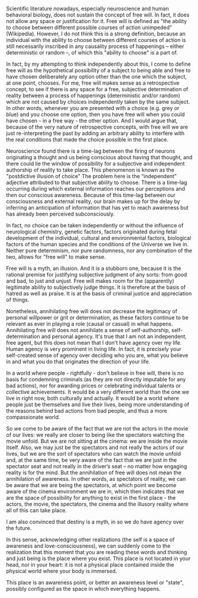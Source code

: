 Scientific literature nowadays, especially neuroscience and human behavioral biology, does not sustain the concept of free will.
In fact, it does not allow any space or justification for it.
Free will is defined as "the ability to choose between different possible courses of action unimpeded" (Wikipedia).
However, I do not think this is a strong definition, because an individual with the ability to choose between different courses of action is still necessarily inscribed in any causality process of happenings – either deterministic or random –, of which this "ability to choose" is a part of.

In fact, by my attempting to think independently about this, I come to define free will as the hypothetical possibility of a subject to being able and free to have chosen deliberately any option other than the one which the subject, at one point, chooses.
For me, free will makes sense as a retrospective concept, to see if there is any space for a free, subjective determination of reality between a process of happenings (deterministic and/or random) which are not caused by choices independently taken by the same subject.
In other words, whenever you are presented with a choice (e.g. grey or blue) and you choose one option, then you have free will when you could have chosen - in a free way - the other option.
And I would argue that, because of the very nature of retrospective concepts, with free will we are just re-interpreting the past by adding an arbitrary ability to interfere with the real conditions that made the choice possible in the first place.

Neuroscience found there is a time-lag between the firing of neurons originating a thought and us being conscious about having that thought, and there could lie the window of possibility for a subjective  and independent authorship of reality to take place.
This phenomenon is known as the "postdictive illusion of choice"
The problem here is the “independent” adjective attributed to that subjective ability to choose.
There is a time-lag occurring during which external information reaches our perceptions and then our conscious awareness.
Because of this time-lag between our consciousness and external reality, our brain makes up for the delay by inferring an anticipation of information that has yet to reach awareness but has already been perceived subconsciously.

In fact, no choice can be taken independently or without the influence of neurological chemistry, genetic factors, factors originated during fetal development of the individual, cultural and environmental factors, biological factors of the human species and the conditions of the Universe we live in.
Neither pure determinism, nor pure randomness, nor any combination of the two, allows for "free will" to make sense.

Free will is a myth, an illusion. And it is a stubborn one, because it is the rational premise for justifying subjective judgment of any sorts: from good and bad, to just and unjust.
Free will makes room for the (apparently) legitimate ability to subjectively judge things.
It is therefore at the basis of hatred as well as praise.
It is at the basis of criminal justice and appreciation of things.

Nonetheless, annihilating free will does not decrease the legitimacy of personal willpower or grit or determination, as these factors continue to be relevant as ever in playing a role (causal or casual) in what happens.
Annihilating free will does not annihilate a sense of self-authorship, self-determination and personal agency.
It's true that I am not an independent, free agent, but this does not mean that I don't have agency over my life.
Human agency is very prominent in living life.
In fact, it is precisely your self-created sense of agency over deciding who you are, what you believe in and what you do that originates the direction of your life.

In a world where people - rightfully - don't believe in free will, there is no basis for condemning criminals (as they are not directly imputable for any bad actions), nor for awarding prices or celebrating individual talents or collective achievements.
It would be a very different world than the one we live in right now, both culturally and actually. It would be a world where people just be themselves and live their lives, being more understanding of the reasons behind bad actions from bad people, and thus a more compassionate world.

So we come to be aware of the fact that we are not the actors in the movie of our lives: we really are closer to being like the spectators watching the movie unfold.
But we are not sitting at the cinema: we are inside the movie itself.
Also, we may just be the spectators and not really the actors of our lives, but we are the sort of spectators who can watch the movie unfold and, at the same time, be very aware of the fact that we are just in the spectator seat and not really in the driver’s seat – no matter how engaging reality is for the mind.
But the annihilation of free will does not mean the annihilation of awareness.
In other words, as spectators of reality, we can be aware that we are being the spectators, at which point we become aware of the cinema environment we are in, which then indicates that we are the space of possibility for anything to exist in the first place - the actors, the movie, the spectators, the cinema and the illusory reality where all of this can take place.

I am also convinced that destiny is a myth, in so we do have agency over the future.

In this sense, acknowledging other realizations (the self is a space of awareness and love-consciousness), we can suddenly come to the realization that this moment that you are reading these words and thinking and just being is the place where you exist.
This place is not located in your head, nor in your heart: it is not a physical place contained inside the physical world where your body is immersed.

This place is an awareness point, or better an awareness level or "state", possibly configured as the space in which everything happens.
